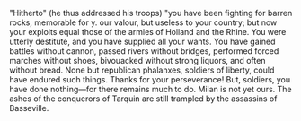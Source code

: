 "Hitherto" (he thus addressed his troops) "you have been fighting for barren rocks, memorable for y. our valour, but useless to your country; but now your exploits equal those of the armies of Holland and the Rhine. You were utterly destitute, and you have supplied all your wants. You have gained battles without cannon, passed rivers without bridges, performed forced marches without shoes, bivouacked without strong liquors, and often without bread. None but republican phalanxes, soldiers of liberty, could have endured such things. Thanks for your perseverance! But, soldiers, you have done nothing—for there remains much to do. Milan is not yet ours. The ashes of the conquerors of Tarquin are still trampled by the assassins of Basseville.